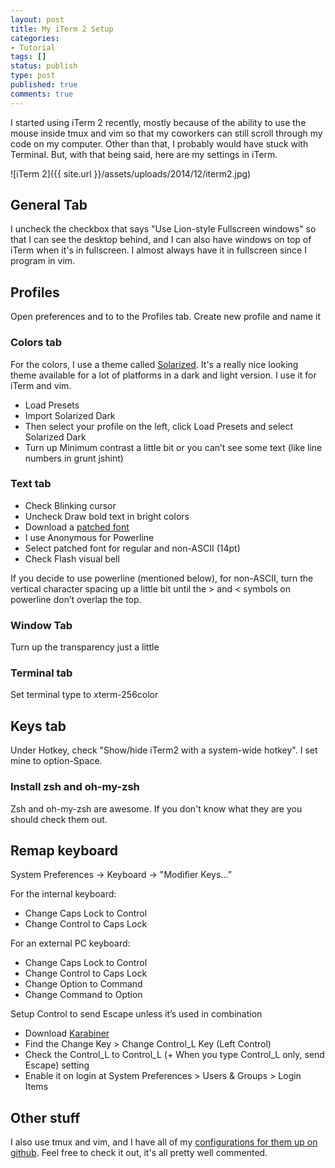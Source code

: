 ```yaml
---
layout: post
title: My iTerm 2 Setup
categories:
- Tutorial
tags: []
status: publish
type: post
published: true
comments: true
---
```


I started using iTerm 2 recently, mostly because of the ability to use the mouse inside tmux and vim so that my coworkers can still scroll through my code on my computer. Other than that, I probably would have stuck with Terminal. But, with that being said, here are my settings in iTerm.

![iTerm 2]({{ site.url }}/assets/uploads/2014/12/iterm2.jpg)

## General Tab

I uncheck the checkbox that says "Use Lion-style Fullscreen windows" so that I can see the desktop behind, and I can also have windows on top of iTerm when it's in fullscreen. I almost always have it in fullscreen since I program in vim.

## Profiles
Open preferences and to to the Profiles tab. Create new profile and name it

### Colors tab
For the colors, I use a theme called [Solarized](http://ethanschoonover.com/solarized). It's a really nice looking theme available for a lot of platforms in a dark and light version. I use it for iTerm and vim.

- Load Presets
- Import Solarized Dark
- Then select your profile on the left, click Load Presets and select Solarized Dark
- Turn up Minimum contrast a little bit or you can’t see some text (like line numbers in grunt jshint)

### Text tab

- Check Blinking cursor
- Uncheck Draw bold text in bright colors
- Download a [patched font](https://github.com/Lokaltog/powerline-fonts)
- I use Anonymous for Powerline
- Select patched font for regular and non-ASCII (14pt)
- Check Flash visual bell

If you decide to use powerline (mentioned below), for non-ASCII, turn the vertical character spacing up a little bit until the > and < symbols on powerline don’t overlap the top.

### Window Tab

Turn up the transparency just a little

### Terminal tab
Set terminal type to xterm-256color

## Keys tab

Under Hotkey, check "Show/hide iTerm2 with a system-wide hotkey". I set mine to option-Space.

### Install zsh and oh-my-zsh

Zsh and oh-my-zsh are awesome. If you don't know what they are you should check them out.

## Remap keyboard

System Preferences -> Keyboard -> "Modifier Keys…”

For the internal keyboard:

* Change Caps Lock to Control
* Change Control to Caps Lock

For an external PC keyboard:

* Change Caps Lock to Control
* Change Control to Caps Lock
* Change Option to Command
* Change Command to Option

Setup Control to send Escape unless it’s used in combination

* Download [Karabiner](https://pqrs.org/osx/karabiner/)
* Find the Change Key > Change Control_L Key (Left Control)
* Check the Control_L to Control_L (+ When you type Control_L only, send Escape) setting
* Enable it on login at System Preferences > Users & Groups > Login Items

## Other stuff

I also use tmux and vim, and I have all of my [configurations for them up on github](https://github.com/aharris88/dotfiles). Feel free to check it out, it's all pretty well commented.
